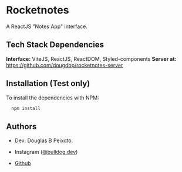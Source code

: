 # Rocketnotes

A ReactJS "Notes App" interface.

## Tech Stack Dependencies
**Interface:** ViteJS, ReactJS, ReactDOM, Styled-components
**Server at:** https://github.com/dougdbp/rocketnotes-server
## Installation (Test only)

To install the dependencies with NPM:

```bash
  npm install
```
## Authors

- Dev: Douglas B Peixoto.

- Instagram ([@bulldog.dev](https://www.instagram.com/bulldog.dev))

- [Github](https://github.com/dougdbp)

